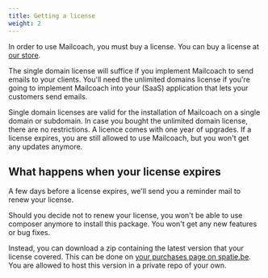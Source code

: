 ```yaml
---
title: Getting a license
weight: 2
---
```


In order to use Mailcoach, you must buy a license. You can buy a license at [our store](https://spatie.be/products/mailcoach).

The single domain license will suffice if you implement Mailcoach to send emails to your clients. You'll need the unlimited domains license if you're going to implement Mailcoach into your (SaaS) application that lets your customers send emails.

Single domain licenses are valid for the installation of Mailcoach on a single domain or subdomain. In case you bought the unlimited domain license, there are no restrictions. A licence comes with one year of upgrades. If a license expires, you are still allowed to use Mailcoach, but you won't get any updates anymore.

## What happens when your license expires

A few days before a license expires, we'll send you a reminder mail to renew your license.

Should you decide not to renew your license, you won't be able to use composer anymore to install this package. You won't get any new features or bug fixes.

Instead, you can download a zip containing the latest version that your license covered. This can be done on  [your purchases page on spatie.be](https://spatie.be/purchases). You are allowed to host this version in a private repo of your own.
